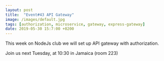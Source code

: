 ```yaml
---
layout: post
title:  "Event#43 API Gateway"
image: /images/default.jpg
tags: [authorization, microservice, gateway, express-gateway]
date: 2019-05-30 15:7:00 +0200
---
```


This week on NodeJs club we will set up API gateway with authorization.[]()

Join us next Tuesday, at 10:30 in Jamaica (room 223)
